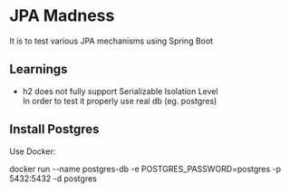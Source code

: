 # JPA Madness

It is to test various JPA mechanisms using Spring Boot

## Learnings

- h2 does not fully support Serializable Isolation Level  
  In order to test it properly use real db (eg. postgres)


## Install Postgres

Use Docker:

docker run --name postgres-db -e POSTGRES_PASSWORD=postgres -p 5432:5432 -d postgres